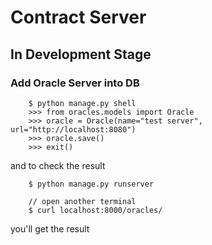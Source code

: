 # Contract Server
## In Development Stage
### Add Oracle Server into DB

		$ python manage.py shell
		>>> from oracles.models import Oracle
		>>> oracle = Oracle(name="test server", url="http://localhost:8080")
		>>> oracle.save()
		>>> exit()

and to check the result

		$ python manage.py runserver
		
		// open another terminal
		$ curl localhost:8000/oracles/
		
you'll get the result
